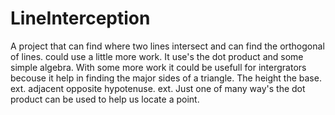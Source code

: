 # LineInterception
A project that can find where two lines intersect and can find the orthogonal of lines.
could use a little more work. It use's the dot product and some simple algebra.
With some more work it could be usefull for intergrators becouse it help in finding the major sides of a triangle.
The height the base. ext. adjacent opposite hypotenuse. ext.
Just one of many way's the dot product can be used to help us locate a point.
